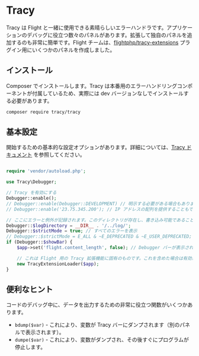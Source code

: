 # Tracy

Tracy は Flight と一緒に使用できる素晴らしいエラーハンドラです。アプリケーションのデバッグに役立つ数々のパネルがあります。拡張して独自のパネルを追加するのも非常に簡単です。Flight チームは、[flightphp/tracy-extensions](https://github.com/flightphp/tracy-extensions) プラグイン用にいくつかのパネルを作成しました。

## インストール

Composer でインストールします。Tracy は本番用のエラーハンドリングコンポーネントが付属しているため、実際には dev バージョンなしでインストールする必要があります。

```bash
composer require tracy/tracy
```

## 基本設定

開始するための基本的な設定オプションがあります。詳細については、[Tracy ドキュメント](https://tracy.nette.org/en/configuring) を参照してください。

```php

require 'vendor/autoload.php';

use Tracy\Debugger;

// Tracy を有効にする
Debugger::enable();
// Debugger::enable(Debugger::DEVELOPMENT) // 明示する必要がある場合もあります（Debugger::PRODUCTION も同様）
// Debugger::enable('23.75.345.200'); // IP アドレスの配列を提供することもできます

// ここにエラーと例外が記録されます。このディレクトリが存在し、書き込み可能であることを確認してください。
Debugger::$logDirectory = __DIR__ . '/../log/';
Debugger::$strictMode = true; // すべてのエラーを表示
// Debugger::$strictMode = E_ALL & ~E_DEPRECATED & ~E_USER_DEPRECATED; // ディプリケートされた通知を除くすべてのエラー
if (Debugger::$showBar) {
    $app->set('flight.content_length', false); // Debugger バーが表示されている場合、Flight によって content-length が設定できません。

	// これは Flight 用の Tracy 拡張機能に固有のものです。これを含めた場合は有効にしてください。
	new TracyExtensionLoader($app);
}
```

## 便利なヒント

コードのデバッグ中に、データを出力するための非常に役立つ関数がいくつかあります。

- `bdump($var)` - これにより、変数が Tracy バーにダンプされます（別のパネルで表示されます）。
- `dumpe($var)` - これにより、変数がダンプされ、その後すぐにプログラムが停止します。
